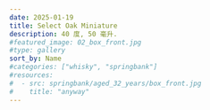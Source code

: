 ```yaml
---
date: 2025-01-19
title: Select Oak Miniature
description: 40 度, 50 毫升.
#featured_image: 02_box_front.jpg
#type: gallery
sort_by: Name
#categories: ["whisky", "springbank"]
#resources:
#  - src: springbank/aged_32_years/box_front.jpg
#    title: "anyway"
---
```

